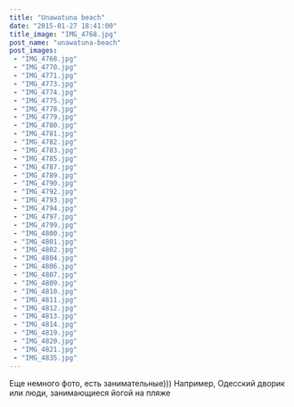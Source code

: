 ```yaml
---
title: "Unawatuna beach"
date: "2015-01-27 18:41:00"
title_image: "IMG_4768.jpg"
post_name: "unawatuna-beach"
post_images: 
 - "IMG_4768.jpg"
 - "IMG_4770.jpg"
 - "IMG_4771.jpg"
 - "IMG_4773.jpg"
 - "IMG_4774.jpg"
 - "IMG_4775.jpg"
 - "IMG_4778.jpg"
 - "IMG_4779.jpg"
 - "IMG_4780.jpg"
 - "IMG_4781.jpg"
 - "IMG_4782.jpg"
 - "IMG_4783.jpg"
 - "IMG_4785.jpg"
 - "IMG_4787.jpg"
 - "IMG_4789.jpg"
 - "IMG_4790.jpg"
 - "IMG_4792.jpg"
 - "IMG_4793.jpg"
 - "IMG_4794.jpg"
 - "IMG_4797.jpg"
 - "IMG_4799.jpg"
 - "IMG_4800.jpg"
 - "IMG_4801.jpg"
 - "IMG_4802.jpg"
 - "IMG_4804.jpg"
 - "IMG_4806.jpg"
 - "IMG_4807.jpg"
 - "IMG_4809.jpg"
 - "IMG_4810.jpg"
 - "IMG_4811.jpg"
 - "IMG_4812.jpg"
 - "IMG_4813.jpg"
 - "IMG_4814.jpg"
 - "IMG_4819.jpg"
 - "IMG_4820.jpg"
 - "IMG_4821.jpg"
 - "IMG_4835.jpg"
---
```


Еще немного фото, есть занимательные))) Например, Одесский дворик или люди, занимающиеся йогой на пляже
